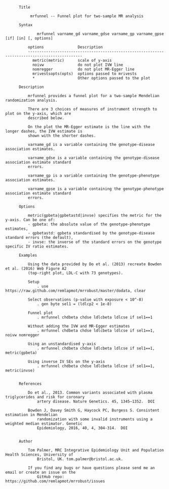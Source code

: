           Title

               mrfunnel -- Funnel plot for two-sample MR analysis

          Syntax

                  mrfunnel varname_gd varname_gdse varname_gp varname_gpse [if] [in] [, options]

              options               Description
              ----------------------------------------------------------------------------------------------
                metric(metric)      scale of y-axis
                noivw               do not plot IVW line
                nomregger           do not plot MR-Egger line
                mrivestsopts(opts)  options passed to mrivests
                *                   Other options passed to the plot

          Description

              mrfunnel provides a funnel plot for a two-sample Mendelian randomization analysis.

              There are 3 choices of measures of instrument strength to plot on the y-axis, which are
              described below.
           
              On the plot the MR-Egger estimate is the line with the longer dashes, the IVW estimate is
              shown with the shorter dashes.

              varname_gd is a variable containing the genotype-disease association estimates.

              varname_gdse is a variable containing the genotype-disease association estimate standard
              errors.

              varname_gp is a variable containing the genotype-phenotype association estimates.

              varname_gpse is a variable containing the genotype-phenotype association estimate standard
              errors.

          Options

              metric(gpbeta|gpbetastd|invse) specifies the metric for the y-axis. Can be one of:
              - gpbeta: the absolute value of the genotype-phenotype estimates,
              - gpbetastd: gpbeta standardised by the genotype-disease standard errors (the default),
              - invse: the inverse of the standard errors on the genotype specific IV ratio estimates.

          Examples

              Using the data provided by Do et al. (2013) recreate Bowden et al. (2016) Web Figure A2
              (top-right plot, LDL-C with 73 genotypes).

              Setup
                  . use https://raw.github.com/remlapmot/mrrobust/master/dodata, clear

              Select observations (p-value with exposure < 10^-8)
                  . gen byte sel1 = (ldlcp2 < 1e-8)

              Funnel plot
                  . mrfunnel chdbeta chdse ldlcbeta ldlcse if sel1==1

              Without adding the IVW and MR-Egger estimates
                  . mrfunnel chdbeta chdse ldlcbeta ldlcse if sel1==1, noivw nomregger

              Using an unstandardised y-axis
                  . mrfunnel chdbeta chdse ldlcbeta ldlcse if sel1==1, metric(gpbeta)

              Using inverse IV SEs on the y-axis
                  . mrfunnel chdbeta chdse ldlcbeta ldlcse if sel1==1, metric(invse)


          References

              Do et al., 2013. Common variants associated with plasma triglycerides and risk for coronary
                  artery disease. Nature Genetics. 45, 1345–1352.  DOI

              Bowden J, Davey Smith G, Haycock PC, Burgess S. Consistent estimation in Mendelian
                  randomization with some invalid instruments using a weighted median estimator. Genetic
                  Epidemiology, 2016, 40, 4, 304-314.  DOI


          Author

              Tom Palmer, MRC Integrative Epidemiology Unit and Population Health Sciences, University of
                  Bristol, UK. tom.palmer@bristol.ac.uk.

              If you find any bugs or have questions please send me an email or create an issue on the
                  GitHub repo: https://github.com/remlapmot/mrrobust/issues
